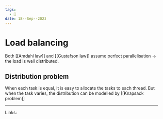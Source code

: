 ```yaml
---
tags:
  - 🌱
date: 18--Sep--2023
---
```

# Load balancing
Both [[Amdahl law]] and [[Gustafson law]] assume perfect parallelisation → the load is well distributed.
## Distribution problem
When each task is equal, it is easy to allocate the tasks to each thread. But when the task varies, the distribution can be modelled by [[Knapsack problem]]

---
Links: 